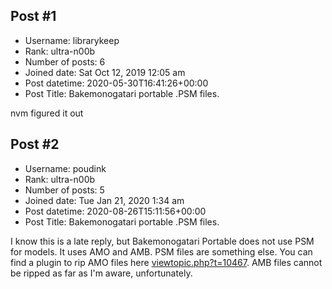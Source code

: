 ## Post #1
- Username: librarykeep
- Rank: ultra-n00b
- Number of posts: 6
- Joined date: Sat Oct 12, 2019 12:05 am
- Post datetime: 2020-05-30T16:41:26+00:00
- Post Title: Bakemonogatari portable .PSM files.

nvm figured it out
## Post #2
- Username: poudink
- Rank: ultra-n00b
- Number of posts: 5
- Joined date: Tue Jan 21, 2020 1:34 am
- Post datetime: 2020-08-26T15:11:56+00:00
- Post Title: Bakemonogatari portable .PSM files.

I know this is a late reply, but Bakemonogatari Portable does not use PSM for models. It uses AMO and AMB. PSM files are something else. You can find a plugin to rip AMO files here [viewtopic.php?t=10467](https://forum.xentax.com/viewtopic.php?t=10467). AMB files cannot be ripped as far as I'm aware, unfortunately.

